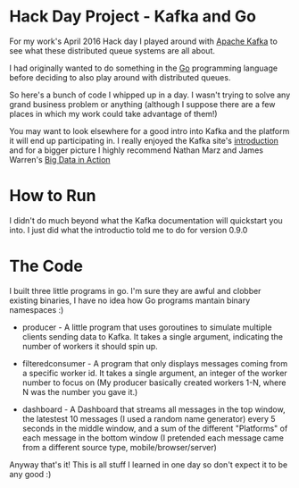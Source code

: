 Hack Day Project - Kafka and Go
===============================

For my work's April 2016 Hack day I played around with [Apache Kafka](http://kafka.apache.org) to see what these distributed queue systems are all about.

I had originally wanted to do something in the [Go](http://golang.org) programming language before deciding to also play around with distributed queues.

So here's a bunch of code I whipped up in a day. I wasn't trying to solve any grand business problem or anything (although I suppose there are a few places in which my work could take advantage of them!)

You may want to look elsewhere for a good intro into Kafka and the platform it will end up participating in. I really enjoyed the Kafka site's [introduction](http://kafka.apache.org/documentation.html#introduction) and for a bigger picture I highly recommend Nathan Marz and James Warren's [Big Data in Action](https://www.manning.com/books/big-data)

How to Run
==========

I didn't do much beyond what the Kafka documentation will quickstart you into. I just did what the introductio told me to do for version 0.9.0


The Code
========

I built three little programs in go. I'm sure they are awful and clobber existing binaries, I have no idea how Go programs mantain binary namespaces :)

* producer - A little program that uses goroutines to simulate multiple clients sending data to Kafka. It takes a single argument, indicating the number of workers it should spin up.

* filteredconsumer - A program that only displays messages coming from a specific worker id. It takes a single argument, an integer of the worker number to focus on (My producer basically created workers 1-N, where N was the number you gave it.)

* dashboard - A Dashboard that streams all messages in the top window, the latestest 10 messages (I used a random name generator) every 5 seconds in the middle window, and a sum of the different "Platforms" of each message in the bottom window (I pretended each message came from a different source type, mobile/browser/server)


Anyway that's it! This is all stuff I learned in one day so don't expect it to be any good :)

